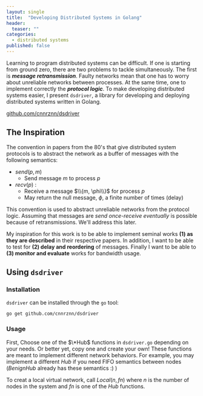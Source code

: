```yaml
---
layout: single
title:  "Developing Distributed Systems in Golang"
header:
  teaser: ""
categories: 
  - distributed systems
published: false
---
```


Learning to program distributed systems can be difficult. If one is starting
from ground zero, there are two problems to tackle simultaneously. The first is
***message retransmission***. Faulty networks mean that one has to worry about
unreliable networks between processes. At the same time, one to implement
correctly the ***protocol logic***. To make developing distributed systems
easier, I present `dsdriver`, a library for developing and deploying distributed
systems written in Golang.

[github.com/cnnrznn/dsdriver](https://github.com/cnnrznn/dsdriver)

## The Inspiration
The convention in papers from the 80's that give distributed system protocols is
to abstract the network as a buffer of messages with the following semantics:

- $send(p, m)$
  - Send message $m$ to process $p$
- $recv(p)$ :
  - Receive a message $\\{m, \phi\\}$ for process $p$
  - May return the null message, $\phi$, a finite number of times (delay)

This convention is used to abstract unreliable networks from the protocol logic.
Assuming that messages are *send once-receive eventually* is possible because of
retransmissions. We'll address this later.

My inspiration for this work is to be able to implement seminal works **(1) as
they are described** in their respective papers. In addition, I want to be able
to test for **(2) delay and reordering** of messages. Finally I want to be able
to **(3) monitor and evaluate** works for bandwidth usage.



## Using `dsdriver`
### Installation
`dsdriver` can be installed through the `go` tool:

`go get github.com/cnnrznn/dsdriver`

### Usage
First, Choose one of the $\*Hub$ functions in `dsdriver.go` depending on your
needs. Or better yet, copy one and create your own! These functions are meant to
implement different network behaviors. For example, you may implement a
different $Hub$ if you need FIFO semantics between nodes ($BenignHub$ already
has these semantics :) )

To creat a local virtual network, call $Local(n, fn)$ where $n$ is the number of
nodes in the system and $fn$ is one of the $Hub$ functions.

